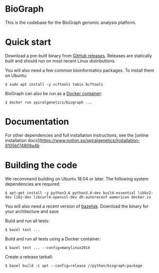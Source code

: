 # BioGraph
This is the codebase for the BioGraph genomic analysis platform.

# Quick start

Download a pre-built binary from [GitHub releases](https://github.com/spiralgenetics/biograph/releases/).
Releases are statically built and should run on most recent Linux distributions.

You will also need a few common bioinformatics packages. To install them on Ubuntu:

    $ sudo apt install -y vcftools tabix bcftools

BioGraph can also be run as a [Docker container](https://hub.docker.com/repository/docker/spiralgenetics/biograph):

    $ docker run spiralgenetics/biograph ...

# Documentation

For other dependencies and full installation instructions, see the [online installation docs](https://www.notion.so/spiralgenetics/Installation-8105bf74808a4b

# Building the code

We recommend building on Ubuntu 18.04 or later. The following system dependencies are required:

    $ apt-get install -y python3.6 python3.6-dev build-essential libbz2-dev libz-dev libcurl4-openssl-dev dh-autoreconf wamerican docker.io

You will also need a recent version of [bazelisk](https://github.com/bazelbuild/bazelisk/releases/latest). Download the binary for your architecture and save

Build and run all tests:

    $ bazel test ...

Build and run all tests using a Docker container:

    $ bazel test ... --config=manylinux2014

Create a release tarball:

    $ bazel build -c opt --config=release //python/biograph:package
